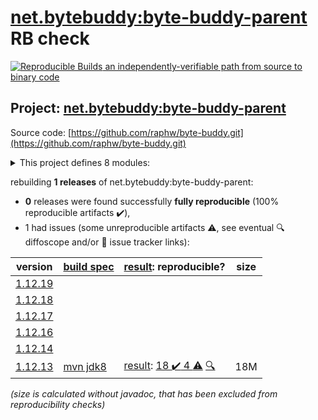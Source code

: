 [net.bytebuddy:byte-buddy-parent](https://search.maven.org/artifact/net.bytebuddy/byte-buddy-parent/) RB check
=======

[![Reproducible Builds](https://reproducible-builds.org/images/logos/rb.svg) an independently-verifiable path from source to binary code](https://reproducible-builds.org/)

## Project: [net.bytebuddy:byte-buddy-parent](https://search.maven.org/artifact/net.bytebuddy/byte-buddy-parent/)

Source code: [https://github.com/raphw/byte-buddy.git](https://github.com/raphw/byte-buddy.git)

<details><summary>This project defines 8 modules:</summary>

* [net.bytebuddy:byte-buddy](https://search.maven.org/artifact/net.bytebuddy/byte-buddy/)
* [net.bytebuddy:byte-buddy-agent](https://search.maven.org/artifact/net.bytebuddy/byte-buddy-agent/)
* [net.bytebuddy:byte-buddy-android](https://search.maven.org/artifact/net.bytebuddy/byte-buddy-android/)
* [net.bytebuddy:byte-buddy-benchmark](https://search.maven.org/artifact/net.bytebuddy/byte-buddy-benchmark/)
* [net.bytebuddy:byte-buddy-dep](https://search.maven.org/artifact/net.bytebuddy/byte-buddy-dep/)
* [net.bytebuddy:byte-buddy-gradle-plugin](https://search.maven.org/artifact/net.bytebuddy/byte-buddy-gradle-plugin/)
* [net.bytebuddy:byte-buddy-maven-plugin](https://search.maven.org/artifact/net.bytebuddy/byte-buddy-maven-plugin/)
* [net.bytebuddy:byte-buddy-parent](https://search.maven.org/artifact/net.bytebuddy/byte-buddy-parent/)
</details>

rebuilding **1 releases** of net.bytebuddy:byte-buddy-parent:
- **0** releases were found successfully **fully reproducible** (100% reproducible artifacts :heavy_check_mark:),
- 1 had issues (some unreproducible artifacts :warning:, see eventual :mag: diffoscope and/or :memo: issue tracker links):

| version | [build spec](/BUILDSPEC.md) | [result](https://reproducible-builds.org/docs/jvm/): reproducible? | size |
| -- | --------- | ------ | -- |
| [1.12.19](https://search.maven.org/artifact/net.bytebuddy/byte-buddy-parent/1.12.19/pom) | | | |
| [1.12.18](https://search.maven.org/artifact/net.bytebuddy/byte-buddy-parent/1.12.18/pom) | | | |
| [1.12.17](https://search.maven.org/artifact/net.bytebuddy/byte-buddy-parent/1.12.17/pom) | | | |
| [1.12.16](https://search.maven.org/artifact/net.bytebuddy/byte-buddy-parent/1.12.16/pom) | | | |
| [1.12.14](https://search.maven.org/artifact/net.bytebuddy/byte-buddy-parent/1.12.14/pom) | | | |
| [1.12.13](https://search.maven.org/artifact/net.bytebuddy/byte-buddy-parent/1.12.13/pom) | [mvn jdk8](byte-buddy-1.12.13.buildspec) | [result](byte-buddy-parent-1.12.13.buildinfo): [18 :heavy_check_mark:  4 :warning:](byte-buddy-parent-1.12.13.buildcompare) [:mag:](byte-buddy-parent-1.12.13.diffoscope) | 18M |

<i>(size is calculated without javadoc, that has been excluded from reproducibility checks)</i>
